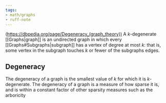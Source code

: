 ```yaml
---
tags:
- math/graphs
- ruff-note
---
```

(https://dbpedia.org/page/Degeneracy_(graph_theory))
A $k$-degenerate [[Graphs|graph]] is an undirected graph in which every [[Graphs#Subgraphs|subgraph]] has a vertex of degree at most $k$: that is, some vertex in the subgraph touches $k$ or fewer of the subgraphs edges. 

## Degeneracy
The degeneracy of a graph is the smallest value of $k$ for which it is $k$-degenerate. The degeneracy of a graph is a measure of how sparse it is, and is within a constant factor of other sparsity measures such as the arboricity

